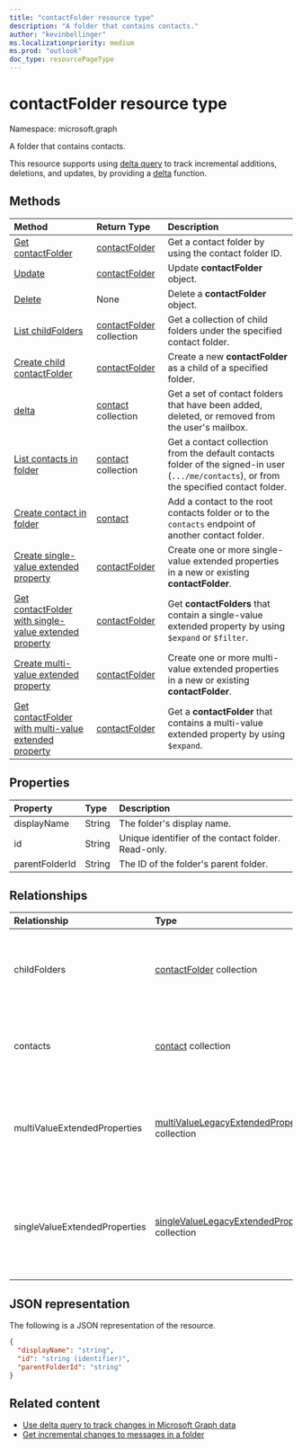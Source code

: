 ```yaml
---
title: "contactFolder resource type"
description: "A folder that contains contacts."
author: "kevinbellinger"
ms.localizationpriority: medium
ms.prod: "outlook"
doc_type: resourcePageType
---
```


# contactFolder resource type

Namespace: microsoft.graph

A folder that contains contacts.

This resource supports using [delta query](/graph/delta-query-overview) to track incremental additions, deletions, and updates, 
by providing a [delta](../api/contactfolder-delta.md) function.


## Methods

| Method       | Return Type  |Description|
|:---------------|:--------|:----------|
|[Get contactFolder](../api/contactfolder-get.md) | [contactFolder](contactfolder.md) |Get a contact folder by using the contact folder ID.|
|[Update](../api/contactfolder-update.md) | [contactFolder](contactfolder.md) |Update **contactFolder** object. |
|[Delete](../api/contactfolder-delete.md) | None |Delete a **contactFolder** object. |
|[List childFolders](../api/contactfolder-list-childfolders.md) |[contactFolder](contactfolder.md) collection| Get a collection of child folders under the specified contact folder.|
|[Create child contactFolder](../api/contactfolder-post-childfolders.md) |[contactFolder](contactfolder.md)| Create a new **contactFolder** as a child of a specified folder.|
|[delta](../api/contact-delta.md)|[contact](contact.md) collection| Get a set of contact folders that have been added, deleted, or removed from the user's mailbox.|
|[List contacts in folder](../api/contactfolder-list-contacts.md) |[contact](contact.md) collection| Get a contact collection from the default contacts folder of the signed-in user (`.../me/contacts`), or from the specified contact folder.|
|[Create contact in folder](../api/contactfolder-post-contacts.md) |[contact](contact.md)| Add a contact to the root contacts folder or to the `contacts` endpoint of another contact folder.|
|[Create single-value extended property](../api/singlevaluelegacyextendedproperty-post-singlevalueextendedproperties.md) |[contactFolder](contactfolder.md)  |Create one or more single-value extended properties in a new or existing **contactFolder**.   |
|[Get contactFolder with single-value extended property](../api/singlevaluelegacyextendedproperty-get.md)  | [contactFolder](contactfolder.md) | Get **contactFolders** that contain a single-value extended property by using `$expand` or `$filter`. |
|[Create multi-value extended property](../api/multivaluelegacyextendedproperty-post-multivalueextendedproperties.md) | [contactFolder](contactfolder.md) | Create one or more multi-value extended properties in a new or existing **contactFolder**.  |
|[Get contactFolder with multi-value extended property](../api/multivaluelegacyextendedproperty-get.md)  | [contactFolder](contactfolder.md) | Get a **contactFolder** that contains a multi-value extended property by using `$expand`. |

## Properties
| Property	   | Type	|Description|
|:---------------|:--------|:----------|
|displayName|String|The folder's display name.|
|id|String|Unique identifier of the contact folder. Read-only.|
|parentFolderId|String|The ID of the folder's parent folder.|

## Relationships
| Relationship | Type	|Description|
|:---------------|:--------|:----------|
|childFolders|[contactFolder](contactfolder.md) collection|The collection of child folders in the folder. Navigation property. Read-only. Nullable.|
|contacts|[contact](contact.md) collection|The contacts in the folder. Navigation property. Read-only. Nullable.|
|multiValueExtendedProperties|[multiValueLegacyExtendedProperty](multivaluelegacyextendedproperty.md) collection| The collection of multi-value extended properties defined for the **contactFolder**. Read-only. Nullable.|
|singleValueExtendedProperties|[singleValueLegacyExtendedProperty](singlevaluelegacyextendedproperty.md) collection| The collection of single-value extended properties defined for the **contactFolder**. Read-only. Nullable.|

## JSON representation

The following is a JSON representation of the resource.

<!--{
  "blockType": "resource",
  "optionalProperties": [
    "childFolders",
    "contacts",
    "multiValueExtendedProperties",
    "singleValueExtendedProperties"
  ],
  "keyProperty": "id",
  "baseType": "microsoft.graph.entity",
  "@odata.type": "microsoft.graph.contactFolder",
  "@odata.annotations": [
    {
      "property": "childFolders",
      "capabilities": {
        "navigability": "single",
        "changeTracking": false,
        "searchable": false
      }
    },
    {
      "property": "contacts",
      "capabilities": {
        "changeTracking": true,
        "navigability": "single",
        "searchable": false
      }
    }
  ]
}-->

```json
{
  "displayName": "string",
  "id": "string (identifier)",
  "parentFolderId": "string"
}
```

## Related content

- [Use delta query to track changes in Microsoft Graph data](/graph/delta-query-overview)
- [Get incremental changes to messages in a folder](/graph/delta-query-messages)


<!-- uuid: 8fcb5dbc-d5aa-4681-8e31-b001d5168d79
2015-10-25 14:57:30 UTC -->
<!-- {
  "type": "#page.annotation",
  "description": "contactFolder resource",
  "keywords": "",
  "section": "documentation",
  "tocPath": ""
}-->


